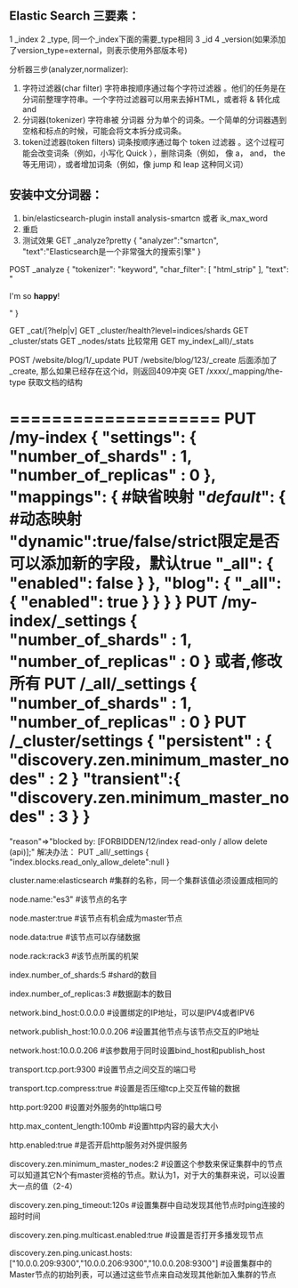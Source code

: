 ## Elastic Search 三要素：
1 _index
2 _type, 同一个_index下面的需要_type相同
3 _id
4 _version(如果添加了version_type=external，则表示使用外部版本号)

分析器三步(analyzer,normalizer):
1. 字符过滤器(char filter)
    字符串按顺序通过每个字符过滤器 。他们的任务是在分词前整理字符串。一个字符过滤器可以用来去掉HTML，或者将 & 转化成 and
2. 分词器(tokenizer)
    字符串被 分词器 分为单个的词条。一个简单的分词器遇到空格和标点的时候，可能会将文本拆分成词条。
3. token过滤器(token filters)
    词条按顺序通过每个 token 过滤器 。这个过程可能会改变词条（例如，小写化 Quick ），删除词条（例如， 像 a， and， the 等无用词），或者增加词条（例如，像 jump 和 leap 这种同义词）


## 安装中文分词器：
1. bin/elasticsearch-plugin install analysis-smartcn 或者 ik_max_word
2. 重启
3. 测试效果
GET _analyze?pretty
{
  "analyzer":"smartcn",
  "text":"Elasticsearch是一个非常强大的搜索引擎"
}

POST _analyze
{
  "tokenizer":      "keyword", 
  "char_filter":  [ "html_strip" ],
  "text": "<p>I&apos;m so <b>happy</b>!</p>"
}


GET _cat/[?help|v]
GET _cluster/health?level=indices/shards
GET _cluster/stats
GET _nodes/stats 比较常用
GET my_index(_all)/_stats

POST /website/blog/1/_update
PUT /website/blog/123/_create 后面添加了_create, 那么如果已经存在这个id，则返回409冲突
GET /xxxx/_mapping/the-type  获取文档的结构

====================
PUT /my-index
{
    "settings": {
        "number_of_shards" :   1,
        "number_of_replicas" : 0
    },
    "mappings": {
        #缺省映射
        "_default_": {
            #动态映射
            "dynamic":true/false/strict限定是否可以添加新的字段，默认true
            "_all": { "enabled":  false }
        },
        "blog": {
            "_all": { "enabled":  true  }
        }
    }
}
PUT /my-index/_settings
{
    "number_of_shards" :   1,
    "number_of_replicas" : 0
}
或者,修改所有
PUT /_all/_settings
{
    "number_of_shards" :   1,
    "number_of_replicas" : 0
}
PUT /_cluster/settings
{
    "persistent" : {
        "discovery.zen.minimum_master_nodes" : 2
    }
    "transient":{
        "discovery.zen.minimum_master_nodes" : 3
    }
}
====================
"reason"=>"blocked by: [FORBIDDEN/12/index read-only / allow delete (api)];"
解决办法：
PUT _all/_settings
{ 
"index.blocks.read_only_allow_delete":null 
}




cluster.name:elasticsearch #集群的名称，同一个集群该值必须设置成相同的

node.name:"es3" #该节点的名字

node.master:true #该节点有机会成为master节点

node.data:true #该节点可以存储数据

node.rack:rack3 #该节点所属的机架

index.number_of_shards:5 #shard的数目

index.number_of_replicas:3 #数据副本的数目

network.bind_host:0.0.0.0 #设置绑定的IP地址，可以是IPV4或者IPV6

network.publish_host:10.0.0.206 #设置其他节点与该节点交互的IP地址

network.host:10.0.0.206 #该参数用于同时设置bind_host和publish_host

transport.tcp.port:9300 #设置节点之间交互的端口号

transport.tcp.compress:true #设置是否压缩tcp上交互传输的数据

http.port:9200 #设置对外服务的http端口号

http.max_content_length:100mb #设置http内容的最大大小

http.enabled:true #是否开启http服务对外提供服务

discovery.zen.minimum_master_nodes:2 #设置这个参数来保证集群中的节点可以知道其它N个有master资格的节点。默认为1，对于大的集群来说，可以设置大一点的值（2-4）

discovery.zen.ping_timeout:120s #设置集群中自动发现其他节点时ping连接的超时时间

discovery.zen.ping.multicast.enabled:true #设置是否打开多播发现节点

discovery.zen.ping.unicast.hosts:["10.0.0.209:9300","10.0.0.206:9300","10.0.0.208:9300"] #设置集群中的Master节点的初始列表，可以通过这些节点来自动发现其他新加入集群的节点